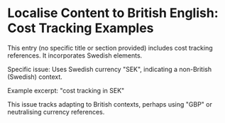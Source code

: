 # Localise Content to British English: Cost Tracking Examples

This entry (no specific title or section provided) includes cost tracking references. It incorporates Swedish elements.

Specific issue: Uses Swedish currency "SEK", indicating a non-British (Swedish) context.

Example excerpt: "cost tracking in SEK"

This issue tracks adapting to British contexts, perhaps using "GBP" or neutralising currency references.
